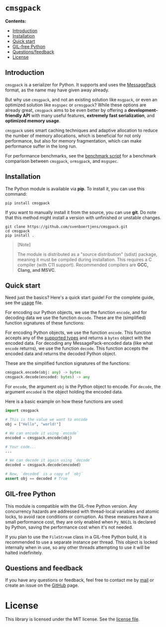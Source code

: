 # `cmsgpack`

**Contents:**
- [Introduction](#introduction)
- [Installation](#installation)
- [Quick start](#quick-start)
- [GIL-free Python](#gil-free-python)
- [Questions/feedback](#questions-and-feedback)
- [License](#license)

## Introduction

`cmsgpack` is a serializer for Python. It supports and uses the [MessagePack](https://msgpack.org/) format, as the name may have given away already.

But why use `cmsgpack`, and not an existing solution like `msgpack`, or even an optimized solution like `msgspec` or `ormsgpack`? While these options are already great, `cmsgpack` aims to be even better by offering a **development-friendly API** with many useful features, **extremely fast serialization**, and **optimized memory usage**.

`cmsgpack` uses smart caching techniques and adaptive allocation to reduce the number of memory allocations, which is beneficial for not only performance, but also for memory fragmentation, which can make performance suffer in the long run.

For performance benchmarks, see the [benchmark script](benchmarks/benchmark.py) for a benchmark comparison between `cmsgpack`, `ormsgpack`, and `msgspec`.


## Installation

The Python module is available via **pip**. To install it, you can use this command:

```shell
pip install cmsgpack
```

If you want to manually install it from the source, you can use **git**. Do note that this method might install a version with unfinished or unstable changes.

```shell
git clone https://github.com/svenboertjens/cmsgpack.git
cd cmsgpack
pip install .
```

> [Note]
>
> The module is distributed as a "source distribution" (sdist) package, meaning it must be compiled during installation. This requires a C compiler (with C11 support). Recommended compilers are **GCC, Clang, and MSVC**.


## Quick start

Need just the basics? Here's a quick start guide! For the complete guide, see the [usage](USAGE.md) file.

For encoding our Python objects, we use the function `encode`, and for decoding data we use the function `decode`. These are the (simplified) function signatures of these functions:

For encoding Python objects, we use the function `encode`. This function accepts any of the [supported types](USAGE.md#supported-types) and returns a `bytes` object with the encoded data.
For decoding any MessagePack-encoded data (like what `encode` returns), we use the function `decode`. This function accepts the encoded data and returns the decoded Python object.

These are the simplified function signatures of the functions:

```python
cmsgpack.encode(obj: any) -> bytes
cmsgpack.decode(encoded: bytes) -> any
```

For `encode`, the argument `obj` is the Python object to encode.
For `decode`, the argument `encoded` is the object holding the encoded data.

Here is a basic example on how these functions are used:

```python
import cmsgpack

# This is the value we want to encode
obj = ["Hello", "world!"]

# We can encode it using `encode`
encoded = cmsgpack.encode(obj)

# Your code...
...

# We can decode it again using `decode`
decoded = cmsgpack.decode(encoded)

# Now, `decoded` is a copy of `obj`
assert obj == decoded # True
```


## GIL-free Python

This module is compatible with the GIL-free Python version. Any concurrency hazards are addressed with thread-local variables and atomic locks, to avoid race conditions or corruption. As these measures have a small performance cost, they are only enabled when `Py_NOGIL` is declared by Python, saving the performance cost when it's not needed.

If you plan to use the `FileStream` class in a GIL-free Python build, it is recommended to use a separate instance per thread. This object is locked internally when in use, so any other threads attempting to use it will be halted indefinitely.


## Questions and feedback

If you have any questions or feedback, feel free to contact me by [mail](mailto:boertjens.sven@gmail.com) or create an issue on the [GitHub](https://github.com/svenboertjens/cmsgpack) page.


# License

This library is licensed under the MIT license. See the [license file](LICENSE).

